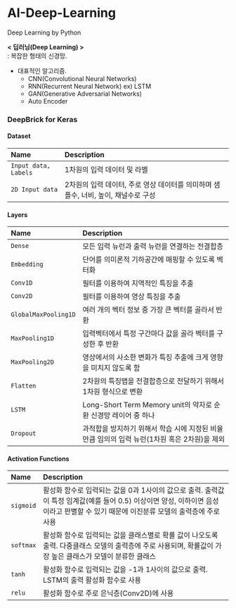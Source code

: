 # AI-Deep-Learning
Deep Learning by Python



 **< 딥러닝(Deep Learning) >**<br>
 : 복잡한 형태의 신경망.
 - 대표적인 알고리즘.
   - CNN(Convolutional Neural Networks)
   - RNN(Recurrent Neural Network) ex) LSTM
   - GAN(Generative Adversarial Networks)
   - Auto Encoder


### DeepBrick for Keras

#### Dataset
| Name | Description |
|:------|:------|
|`Input data, Labels`|1차원의 입력 데이터 및 라벨|
| `2D Input data` | 2차원의 입력 데이터, 주로 영상 데이터를 의미하며 샘플수, 너비, 높이, 채널수로 구성|

#### Layers
| Name | Description |
|:------|:------|
|`Dense`|모든 입력 뉴런과 출력 뉴런을 연결하는 전결합층|
| `Embedding` | 단어를 의미론적 기하공간에 매핑할 수 있도록 벡터화|
|`Conv1D`|필터를 이용하여 지역적인 특징을 추출|
| `Conv2D` |필터를 이용하여 영상 특징을 추출 |
|`GlobalMaxPooling1D`|여러 개의 벡터 정보 중 가장 큰 벡터를 골라서 반환|
| `MaxPooling1D` |입력벡터에서 특정 구간마다 값을 골라 벡터를 구성한 후 반환 |
|`MaxPooling2D`|영상에서의 사소한 변화가 특징 추출에 크게 영향을 미치지 않도록 함|
| `Flatten` | 2차원의 특징맵을 전결합층으로 전달하기 위해서 1차원 형식으로 변환|
| `LSTM` |Long-Short Term Memory unit의 약자로 순환 신경망 레이어 중 하나|
| `Dropout` |과적합을 방지하기 위해서 학습 시에 지정된 비율만큼 임의의 입력 뉴런(1차원 혹은 2차원)을 제외|

#### Activation Functions
| Name | Description |
|:------|:------|
|`sigmoid`|활성화 함수로 입력되는 값을 0과 1사이의 값으로 출력. 출력값이 특정 임계값(예를 들어 0.5) 이상이면 양성, 이하이면 음성이라고 판별할 수 있기 때문에 이진분류 모델의 출력층에 주로 사용|
| `softmax` |활성화 함수로 입력되는 값을 클래스별로 확률 값이 나오도록 출력. 다중클래스 모델의 출력층에 주로 사용되며, 확률값이 가장 높은 클래스가 모델이 분류한 클래스|
|`tanh`|활성화 함수로 입력되는 값을 -1과 1사이의 값으로 출력. LSTM의 출력 활성화 함수로 사용|
| `relu` |활성화 함수로 주로 은닉층(Conv2D)에 사용 |

